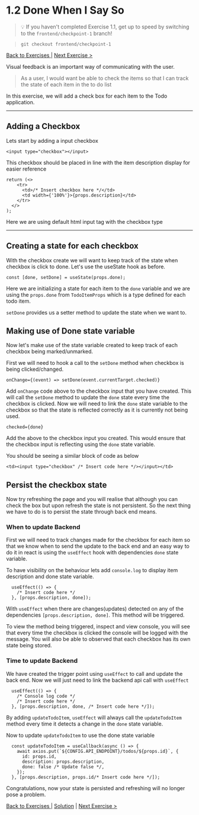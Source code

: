# 1.2 Done When I Say So

>💡 If you haven't completed Exercise 1.1, get up to speed by switching to the `frontend/checkpoint-1` branch!

> `git checkout frontend/checkpoint-1`

[Back to Exercises ](./README.md) | [Next Exercise >](./13-PreventingMistakes.md)

Visual feedback is an important way of communicating with the user.

> As a user, I would want be able to check the items so that I can track the state of each item in the to do list

In this exercise, we will add a check box for each item to the Todo application.

---

## Adding a Checkbox

Lets start by adding a input checkbox
```tsx
<input type="checkbox"></input>
```
This checkbox should be placed in line with the item description display for easier reference

```tsx
return (<>
    <tr>
      <td>/* Insert checkbox here */</td>
      <td width={'100%'}>{props.description}</td>
    </tr>
  </>
);
```
Here we are using default html input tag with the checkbox type

---

## Creating a state for each checkbox

With the checkbox create we will want to keep track of the state when checkbox is click to done.
Let's use the useState hook as before.
```tsx
const [done, setDone] = useState(props.done);
```
Here we are initializing a state for each item to the `done` variable and we are using the `props.done` from `TodoItemProps` which is a type defined for each todo item.

`setDone` provides us a setter method to update the state when we want to.

## Making use of Done state variable

Now let's make use of the state variable created to keep track of each checkbox being marked/unmarked.

First we will need to hook a call to the `setDone` method when checkbox is being clicked/changed.

```tsx
onChange={(event) => setDone(event.currentTarget.checked)}
```

Add `onChange` code above to the checkbox input that you have created. This will call the `setDone` method to update the `done` state every time the checkbox is clicked.
Now we will need to link the `done` state variable to the checkbox so that the state is reflected correctly as it is currently not being used.

```tsx
checked={done}
```

Add the above to the checkbox input you created. This would ensure that the checkbox input is reflecting using the `done` state variable.

You should be seeing a similar block of code as below

```tsx
<td><input type="checkbox" /* Insert code here */></input></td>
```

## Persist the checkbox state

Now try refreshing the page and you will realise that although you can check the box but upon refresh the state is not persistent. So the next thing we have to do is to persist the state through back end means.

### When to update Backend

First we will need to track changes made for the checkbox for each item so that we know when to send the update to the back end and an easy way to do it in react is using the `useEffect` hook with dependencies `done` state variable.

To have visibility on the behaviour lets add `console.log` to display item description and done state variable.

```tsx
  useEffect(() => {
    /* Insert code here */
  }, [props.description, done]);
```

With `useEffect` when there are changes(updates) detected on any of the dependencies `[props.description, done]`. This method will be triggered.

To view the method being triggered, inspect and view console, you will see that every time the checkbox is clicked the console will be logged with the message. You will also be able to observed that each checkbox has its own state being stored.

### Time to update Backend

We have created the trigger point using `useEffect` to call and update the back end. Now we will just need to link the backend api call with `useEffect`

```tsx
  useEffect(() => {
    /* Console log code */
    /* Insert code here */
  }, [props.description, done, /* Insert code here */]);
```

By adding `updateTodoItem`, `useEffect` will always call the `updateTodoItem` method every time it detects a change in the `done` state variable.

Now to update `updateTodoItem` to use the done state variable

```tsx
  const updateTodoItem = useCallback(async () => {
    await axios.put(`${CONFIG.API_ENDPOINT}/todos/${props.id}`, {
      id: props.id,
      description: props.description,
      done: false /* Update false */,
    });
  }, [props.description, props.id/* Insert code here */]);
```

Congratulations, now your state is persisted and refreshing will no longer pose a problem.


[Back to Exercises ](./README.md) | [Solution](../solutions/12-DoneWhenISaySo.md) | [Next Exercise >](./13-PreventingMistakes.md)
